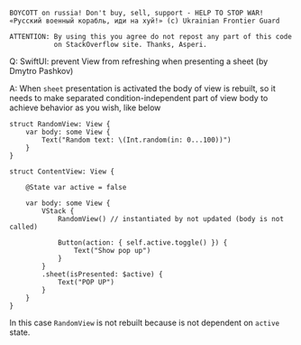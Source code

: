 ```
BOYCOTT on russia! Don't buy, sell, support - HELP TO STOP WAR!
«Русский военный корабль, иди на хуй!» (c) Ukrainian Frontier Guard

ATTENTION: By using this you agree do not repost any part of this code
           on StackOverflow site. Thanks, Asperi.
```

Q: SwiftUI: prevent View from refreshing when presenting a sheet (by Dmytro Pashkov)

A: When `sheet` presentation is activated the body of view is rebuilt, so it needs to make separated 
condition-independent part of view body to achieve behavior as you wish, like below

    struct RandomView: View {  
        var body: some View {
            Text("Random text: \(Int.random(in: 0...100))")
        }
    }
    
    struct ContentView: View {
    
        @State var active = false
    
        var body: some View {
            VStack {
                RandomView() // instantiated by not updated (body is not called)
    
                Button(action: { self.active.toggle() }) {
                    Text("Show pop up")
                }
            }
            .sheet(isPresented: $active) {
                Text("POP UP")
            }
        }
    }

In this case `RandomView` is not rebuilt because is not dependent on `active` state.

